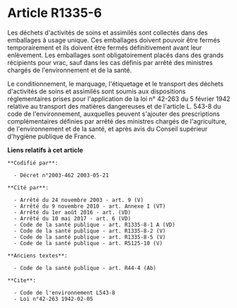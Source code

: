 # Article R1335-6

Les déchets d'activités de soins et assimilés sont collectés dans des emballages à usage unique. Ces emballages doivent
pouvoir être fermés temporairement et ils doivent être fermés définitivement avant leur enlèvement. Les emballages sont
obligatoirement placés dans des grands récipients pour vrac, sauf dans les cas définis par arrêté des ministres chargés de
l'environnement et de la santé.

Le conditionnement, le marquage, l'étiquetage et le transport des déchets d'activités de soins et assimilés sont soumis aux
dispositions réglementaires prises pour l'application de la loi n° 42-263 du 5 février 1942 relative au transport des
matières dangereuses et de l'article L. 543-8 du code de l'environnement, auxquelles peuvent s'ajouter des prescriptions
complémentaires définies par arrêté des ministres chargés de l'agriculture, de l'environnement et de la santé, et après avis
du Conseil supérieur d'hygiène publique de France.

**Liens relatifs à cet article**

	**Codifié par**:

	  - Décret n°2003-462 2003-05-21

	**Cité par**:

	  - Arrêté du 24 novembre 2003 - art. 9 (V)
	  - Arrêté du 9 novembre 2010 - art. Annexe I (VT)
	  - Arrêté du 1er août 2016 - art. (VD)
	  - Arrêté du 10 mai 2017 - art. 6 (VD)
	  - Code de la santé publique - art. R1335-8-1 A (VD)
	  - Code de la santé publique - art. R1335-8-2 (V)
	  - Code de la santé publique - art. R1335-8-5 (V)
	  - Code de la santé publique - art. R5125-10 (V)

	**Anciens textes**:

	  - Code de la santé publique - art. R44-4 (Ab)

	**Cite**:

	  - Code de l'environnement L543-8
	  - Loi n°42-263 1942-02-05
